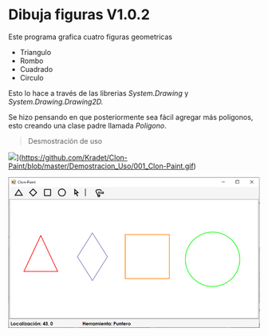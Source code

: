 # Dibuja figuras V1.0.2
Este programa grafica cuatro figuras geometricas

- Triangulo
- Rombo
- Cuadrado 
- Circulo


Esto lo hace a través de las librerias *System.Drawing* y *System.Drawing.Drawing2D.*

Se hizo pensando en que posteriormente sea fácil agregar más poligonos, esto creando una clase padre llamada *Poligono*. 
> Desmostración de uso

![](github)](https://github.com/Kradet/Clon-Paint/blob/master/Demostracion_Uso/001_Clon-Paint.gif)

![](https://github.com/Kradet/Clon-Paint/blob/master/Demostracion_Uso/001_Clon-Paint.png)
